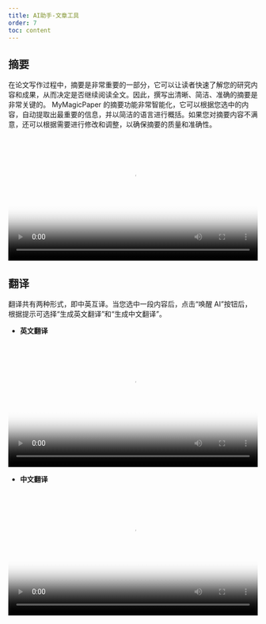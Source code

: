 ```yaml
---
title: AI助手-文章工具
order: 7
toc: content
---
```


## **摘要**

在论文写作过程中，摘要是非常重要的一部分，它可以让读者快速了解您的研究内容和成果，从而决定是否继续阅读全文。因此，撰写出清晰、简洁、准确的摘要是非常关键的。
MyMagicPaper 的摘要功能非常智能化，它可以根据您选中的内容，自动提取出最重要的信息，并以简洁的语言进行概括。如果您对摘要内容不满意，还可以根据需要进行修改和调整，以确保摘要的质量和准确性。

<video width="100%" controls preload="metadata" playsinline="" poster="https://img.alicdn.com/imgextra/i3/6000000003123/O1CN01vdL5OO1YwNktTsVBL_!!6000000003123-0-tbvideo.jpg"><source src="https://cloud.video.taobao.com/play/u/35969818/p/1/d/fs/e/6/t/1/410443369776.mp4?auth_key=YXBwX2tleT04MDAwMDAwMTImYXV0aF9pbmZvPXsidGltZXN0YW1wRW5jcnlwdGVkIjoiOWE4ZmMwNWM0ZjAyYTU2NGYwODE3MTZlNWU3MDdiMzgifSZkdXJhdGlvbj0mdGltZXN0YW1wPTE2ODQ4NDgxMzI="></video>

## **翻译**

翻译共有两种形式，即中英互译。当您选中一段内容后，点击“唤醒 AI”按钮后，根据提示可选择“生成英文翻译”和“生成中文翻译”。

- **英文翻译**

<video width="100%" controls preload="metadata" playsinline="" poster="https://img.alicdn.com/imgextra/i2/6000000004358/O1CN016ErPPC1i40tfRhayJ_!!6000000004358-0-tbvideo.jpg"><source src="https://cloud.video.taobao.com/play/u/35969818/p/1/d/fs/e/6/t/1/411170675269.mp4?auth_key=YXBwX2tleT04MDAwMDAwMTImYXV0aF9pbmZvPXsidGltZXN0YW1wRW5jcnlwdGVkIjoiOWE4ZmMwNWM0ZjAyYTU2NGYwODE3MTZlNWU3MDdiMzgifSZkdXJhdGlvbj0mdGltZXN0YW1wPTE2ODQ4NDgxMzI="></video>

- **中文翻译**

<video width="100%" controls preload="metadata" playsinline="" poster="https://img.alicdn.com/imgextra/i4/6000000003700/O1CN01rCtCdd1dCeHkce4sg_!!6000000003700-0-tbvideo.jpg"><source src="https://cloud.video.taobao.com/play/u/35969818/p/1/d/fs/e/6/t/1/410808474829.mp4?auth_key=YXBwX2tleT04MDAwMDAwMTImYXV0aF9pbmZvPXsidGltZXN0YW1wRW5jcnlwdGVkIjoiOWE4ZmMwNWM0ZjAyYTU2NGYwODE3MTZlNWU3MDdiMzgifSZkdXJhdGlvbj0mdGltZXN0YW1wPTE2ODQ4NDgxMzI="></video>
